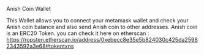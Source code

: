 Anish Coin Wallet

This Wallet allows you to connect your metamask wallet and check your Anish coin balance and also send Anish coin to other addresses.
Anish coin is an ERC20 Token.
you can check it here on etherscan : https://ropsten.etherscan.io/address/0xebecc8e35e5b824030c425da25982343592a3e68#tokentxns

